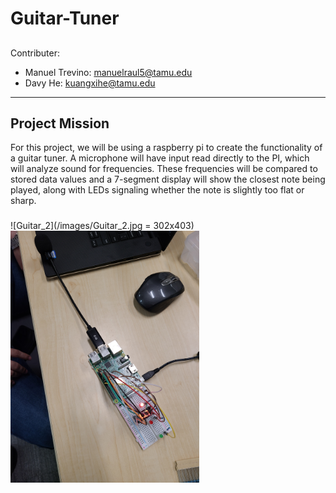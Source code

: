 # Guitar-Tuner

##
Contributer:

- Manuel Trevino: manuelraul5@tamu.edu
- Davy He: kuangxihe@tamu.edu

---
## Project Mission
For this project, we will be using a raspberry pi to create the functionality of a guitar tuner. A microphone will have input read directly to the PI, which will analyze sound for frequencies. These frequencies will be compared to stored data values and a 7-segment display will show the closest note being played, along with LEDs signaling whether the note is slightly too flat or sharp.

###
![Guitar_2](/images/Guitar_2.jpg = 302x403)
<img src="/images/Guitar_2.jpg" width="302" height="403">

